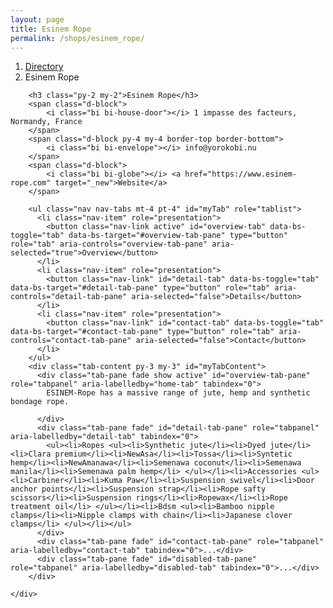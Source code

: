 ```yaml
---
layout: page
title: Esinem Rope
permalink: /shops/esinem_rope/
---
```


<div class="row g5">
    <div class="col-12">
        <nav aria-label="breadcrumb">
          <ol class="breadcrumb py-2 my-2">
            <li class="breadcrumb-item"><a href="/shops_directory/">Directory</a></li>
            <li class="breadcrumb-item active" aria-current="page">Esinem Rope</li>
          </ol>
        </nav>

        <h3 class="py-2 my-2">Esinem Rope</h3>
        <span class="d-block">
            <i class="bi bi-house-door"></i> 1 impasse des facteurs, Normandy, France
        </span>
        <span class="d-block py-4 my-4 border-top border-bottom">
            <i class="bi bi-envelope"></i> info@yorokobi.nu
        </span>
        <span class="d-block">
            <i class="bi bi-globe"></i> <a href="https://www.esinem-rope.com" target="_new">Website</a>
        </span>

        <ul class="nav nav-tabs mt-4 pt-4" id="myTab" role="tablist">
          <li class="nav-item" role="presentation">
            <button class="nav-link active" id="overview-tab" data-bs-toggle="tab" data-bs-target="#overview-tab-pane" type="button" role="tab" aria-controls="overview-tab-pane" aria-selected="true">Overview</button>
          </li>
          <li class="nav-item" role="presentation">
            <button class="nav-link" id="detail-tab" data-bs-toggle="tab" data-bs-target="#detail-tab-pane" type="button" role="tab" aria-controls="detail-tab-pane" aria-selected="false">Details</button>
          </li>
          <li class="nav-item" role="presentation">
            <button class="nav-link" id="contact-tab" data-bs-toggle="tab" data-bs-target="#contact-tab-pane" type="button" role="tab" aria-controls="contact-tab-pane" aria-selected="false">Contact</button>
          </li>
        </ul>
        <div class="tab-content py-3 my-3" id="myTabContent">
          <div class="tab-pane fade show active" id="overview-tab-pane" role="tabpanel" aria-labelledby="home-tab" tabindex="0">
            ESINEM-Rope has a massive range of jute, hemp and synthetic bondage rope.

          </div>
          <div class="tab-pane fade" id="detail-tab-pane" role="tabpanel" aria-labelledby="detail-tab" tabindex="0">
            <ul><li>Ropes <ul><li>Synthetic jute</li><li>Dyed jute</li><li>Clara premium</li><li>NewAsa</li><li>Tossa</li><li>Syntetic hemp</li><li>NewAmanawa</li><li>Semenawa coconut</li><li>Semenawa manila</li><li>Semenawa palm hemp</li> </ul></li><li>Accessories <ul><li>Carbiner</li><li>Kuma Paw</li><li>Suspension swivel</li><li>Door anchor points</li><li>Suspension strap</li><li>Rope safty scissors</li><li>Suspension rings</li><li>Ropewax</li><li>Rope treatment oil</li> </ul></li><li>Bdsm <ul><li>Bamboo nipple clamps</li><li>Nipple clamps with chain</li><li>Japanese clover clamps</li> </ul></li></ul>
          </div>
          <div class="tab-pane fade" id="contact-tab-pane" role="tabpanel" aria-labelledby="contact-tab" tabindex="0">...</div>
          <div class="tab-pane fade" id="disabled-tab-pane" role="tabpanel" aria-labelledby="disabled-tab" tabindex="0">...</div>
        </div>

    </div>
</div>
